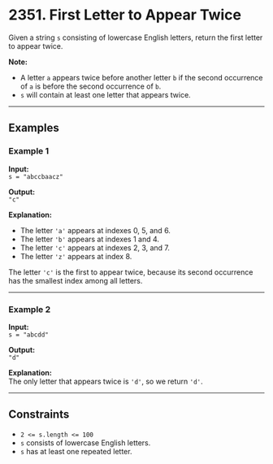 # 2351. First Letter to Appear Twice

Given a string `s` consisting of lowercase English letters, return the first letter to appear twice.

**Note:**

- A letter `a` appears twice before another letter `b` if the second occurrence of `a` is before the second occurrence of `b`.
- `s` will contain at least one letter that appears twice.

---

## Examples

### Example 1

**Input:**  
`s = "abccbaacz"`

**Output:**  
`"c"`

**Explanation:**

- The letter `'a'` appears at indexes 0, 5, and 6.
- The letter `'b'` appears at indexes 1 and 4.
- The letter `'c'` appears at indexes 2, 3, and 7.
- The letter `'z'` appears at index 8.

The letter `'c'` is the first to appear twice, because its second occurrence has the smallest index among all letters.

---

### Example 2

**Input:**  
`s = "abcdd"`

**Output:**  
`"d"`

**Explanation:**  
The only letter that appears twice is `'d'`, so we return `'d'`.

---

## Constraints

- `2 <= s.length <= 100`
- `s` consists of lowercase English letters.
- `s` has at least one repeated letter.
